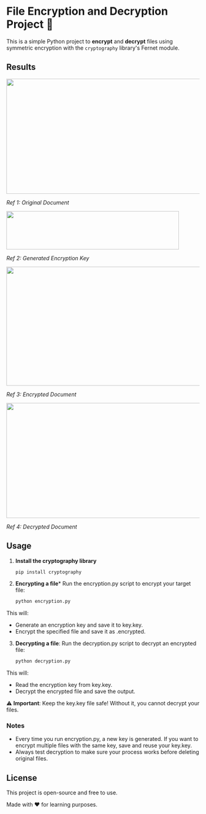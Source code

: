 # File Encryption and Decryption Project 🔐

This is a simple Python project to **encrypt** and **decrypt** files using symmetric encryption with the `cryptography` library's Fernet module.
 
## Results
<img src="https://github.com/user-attachments/assets/6573372c-3f16-4ea2-a473-25ff39619d7f" width="550" height="300"/>

*Ref 1: Original Document*

<img src="https://github.com/user-attachments/assets/c349cf19-edfb-457e-a197-cbc0d5b296e8" width="450" height="100"/>

*Ref 2: Generated Encryption Key*

<img src="https://github.com/user-attachments/assets/179e942c-d02d-414d-95d2-f462160b68f6" width="590" height="310"/>

*Ref 3: Encrypted Document*

<img src="https://github.com/user-attachments/assets/ed1c3618-1cc1-42d1-933d-3e8745f9d9c8" width="550" height="300"/>

*Ref 4: Decrypted Document*

## Usage 
1. **Install the cryptography library**
   ```sh
   pip install cryptography
   
2. **Encrypting a file***
   Run the encryption.py script to encrypt your target file:
   ```sh
   python encryption.py
 This will:
 - Generate an encryption key and save it to key.key.
 - Encrypt the specified file and save it as <filename>.encrypted.
  
3. **Decrypting a file**:
   Run the decryption.py script to decrypt an encrypted file:
   ```sh
   python decryption.py
 This will:
 - Read the encryption key from key.key.
 - Decrypt the encrypted file and save the output.

⚠️ **Important**:
Keep the key.key file safe! Without it, you cannot decrypt your files.

### Notes
- Every time you run encryption.py, a new key is generated. If you want to encrypt multiple files with the same key, save and reuse your key.key.
- Always test decryption to make sure your process works before deleting original files.

## License
This project is open-source and free to use.

Made with ❤️ for learning purposes.








